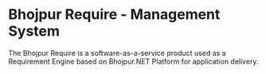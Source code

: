 # Bhojpur Require - Management System
The Bhojpur Require is a software-as-a-service product used as a Requirement Engine based on Bhojpur.NET Platform for application delivery.
